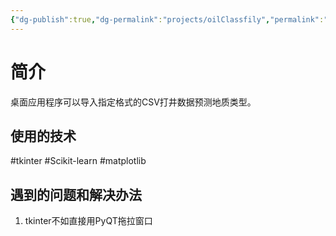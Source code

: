 ```yaml
---
{"dg-publish":true,"dg-permalink":"projects/oilClassfily","permalink":"/projects/oilClassfily/"}
---
```


# 简介

桌面应用程序可以导入指定格式的CSV打井数据预测地质类型。
## 使用的技术

#tkinter #Scikit-learn #matplotlib

## 遇到的问题和解决办法

1. tkinter不如直接用PyQT拖拉窗口
